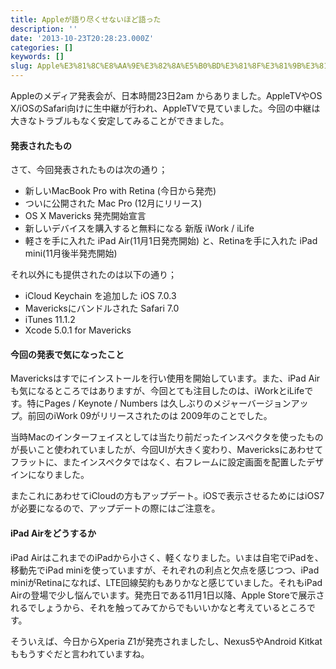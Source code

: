 ```yaml
---
title: Appleが語り尽くせないほど語った
description: ''
date: '2013-10-23T20:28:23.000Z'
categories: []
keywords: []
slug: Apple%E3%81%8C%E8%AA%9E%E3%82%8A%E5%B0%BD%E3%81%8F%E3%81%9B%E3%81%AA%E3%81%84%E3%81%BB%E3%81%A9%E8%AA%9E%E3%81%A3%E3%81%9F
---
```

Appleのメディア発表会が、日本時間23日2am からありました。AppleTVやOS X/iOSのSafari向けに生中継が行われ、AppleTVで見ていました。今回の中継は大きなトラブルもなく安定してみることができました。

#### 発表されたもの

さて、今回発表されたものは次の通り；

*   新しいMacBook Pro with Retina (今日から発売)
*   ついに公開された Mac Pro (12月にリリース)
*   OS X Mavericks 発売開始宣言
*   新しいデバイスを購入すると無料になる 新版 iWork / iLife
*   軽さを手に入れた iPad Air(11月1日発売開始) と、Retinaを手に入れた iPad mini(11月後半発売開始)

それ以外にも提供されたのは以下の通り；

*   iCloud Keychain を追加した iOS 7.0.3
*   Mavericksにバンドルされた Safari 7.0
*   iTunes 11.1.2
*   Xcode 5.0.1 for Mavericks

#### 今回の発表で気になったこと

Mavericksはすでにインストールを行い使用を開始しています。また、iPad Airも気になるところではありますが、今回とても注目したのは、iWorkとiLifeです。特にPages / Keynote / Numbers は久しぶりのメジャーバージョンアップ。前回のiWork 09がリリースされたのは 2009年のことでした。

当時Macのインターフェイスとしては当たり前だったインスペクタを使ったものが長いこと使われていましたが、今回UIが大きく変わり、Mavericksにあわせてフラットに、またインスペクタではなく、右フレームに設定画面を配置したデザインになりました。

またこれにあわせてiCloudの方もアップデート。iOSで表示させるためにはiOS7が必要になるので、アップデートの際にはご注意を。

#### iPad Airをどうするか

iPad AirはこれまでのiPadから小さく、軽くなりました。いまは自宅でiPadを、移動先でiPad miniを使っていますが、それぞれの利点と欠点を感じつつ、iPad miniがRetinaになれば、LTE回線契約もありかなと感じていました。それもiPad Airの登場で少し悩んでいます。発売日である11月1日以降、Apple Storeで展示されるでしょうから、それを触ってみてからでもいいかなと考えているところです。

そういえば、今日からXperia Z1が発売されましたし、Nexus5やAndroid Kitkatももうすぐだと言われていますね。